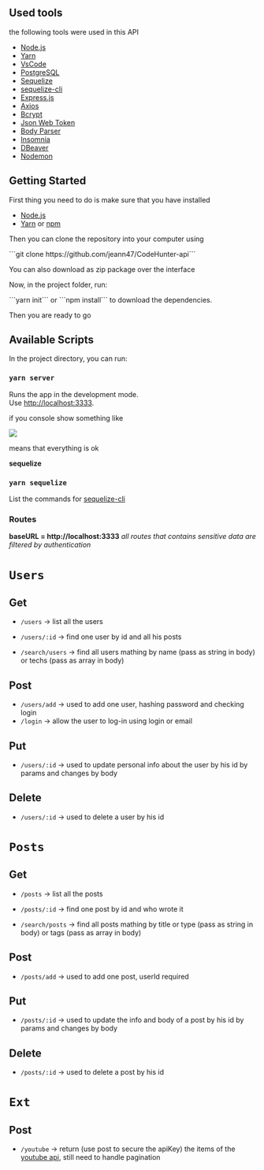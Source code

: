 ## Used tools

the following tools were used in this API

- [Node.js](https://nodejs.org/docs/latest-v12.x/api/)
- [Yarn](yarnpkg.com/)
- [VsCode](https://code.visualstudio.com)
- [PostgreSQL](https://www.postgresql.org)
- [Sequelize](https://sequelize.org/v5/)
- [sequelize-cli](https://github.com/sequelize/cli)
- [Express.js](expressjs.com)
- [Axios](https://github.com/axios/axios)
- [Bcrypt](https://www.npmjs.com/package/bcrypt)
- [Json Web Token](https://www.npmjs.com/package/jsonwebtoken)
- [Body Parser](https://www.npmjs.com/package/body-parser)
- [Insomnia](https://insomnia.rest)
- [DBeaver](https://dbeaver.io)
- [Nodemon](https://nodemon.io)

## Getting Started

First thing you need to do is make sure that you have installed
- [Node.js](https://nodejs.org/docs/latest-v12.x/api/)
- [Yarn](yarnpkg.com/) or [npm](https://www.npmjs.com/) 

Then you can clone the repository into your computer using
</p>
```git clone https://github.com/jeann47/CodeHunter-api```

You can also download as zip package over the interface
</p>
Now, in the project folder, run:
</p>
```yarn init``` or ```npm install``` to download the dependencies.
</p>
Then you are ready to go

## Available Scripts

In the project directory, you can run:

### `yarn server`

Runs the app in the development mode.<br />
Use [http://localhost:3333](http://localhost:3333).

if you console show something like
</p>
<img src='./src/images/running.png'>
</p>
means that everything is ok

**sequelize**

### `yarn sequelize`

List the commands for [sequelize-cli](https://github.com/sequelize/cli)


### Routes
**baseURL = http://localhost:3333**
*all routes that contains sensitive data are filtered by authentication*
# `Users`

## Get
 - `/users` -> list all the users
 - `/users/:id` -> find one user by id and all his posts

 - `/search/users` -> find all users mathing by name (pass as string in body) or techs (pass as array in body)

## Post
 - `/users/add` -> used to add one user, hashing password and checking login
 - `/login` -> allow the user to log-in using login or email
 
## Put
- `/users/:id` -> used to update personal info about the user by his id by params and changes by body

## Delete
- `/users/:id` -> used to delete a user by his id


# `Posts`

## Get
 - `/posts` -> list all the posts
 - `/posts/:id` -> find one post by id and who wrote it

 - `/search/posts` -> find all posts mathing by title or type (pass as string in body) or tags (pass as array in body)

## Post
 - `/posts/add` -> used to add one post, userId required
 
## Put
- `/posts/:id` -> used to update the info and body of a post by his id by params and changes by body

## Delete
- `/posts/:id` -> used to delete a post by his id

# `Ext`

## Post

- `/youtube` -> return (use post to secure the apiKey) the items of the [youtube api](https://developers.google.com/youtube/v3), still need to handle pagination
